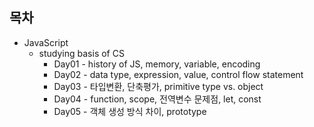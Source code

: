 ## 목차

- JavaScript
  + studying basis of CS  
    + Day01 - history of JS, memory, variable, encoding
    + Day02 - data type, expression, value, control flow statement
    + Day03 - 타입변환, 단축평가, primitive type vs. object
    + Day04 - function, scope, 전역변수 문제점, let, const 
    + Day05 - 객체 생성 방식 차이, prototype